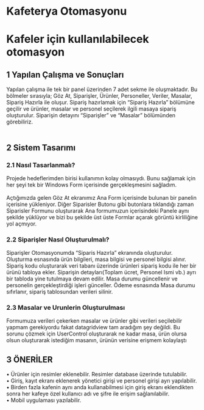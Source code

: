 # Kafeterya Otomasyonu

<h1>Kafeler için kullanılabilecek otomasyon </h1>

<h2>1 Yapılan Çalışma ve Sonuçları </h2>

Yapılan çalışma ile tek bir panel üzerinden 7 adet sekme ile oluşmaktadır. Bu bölmeler sırasıyla; Göz At, Siparişler, Ürünler, Personeller, Veriler, Masalar, Sipariş Hazırla ile oluşur. Sipariş hazırlamak için “Sipariş Hazırla” bölümüne geçilir ve ürünler, masalar ve personel seçilerek ilgili masaya sipariş oluşturulur. Siparişin detayını “Siparişler” ve “Masalar” bölümünden görebiliriz.
<br> <br>

<h2>2 Sistem Tasarımı</h2>
  <h3>2.1 Nasıl Tasarlanmalı?</h3>
Projede hedeflerimden birisi kullanımın kolay olmasıydı. Bunu sağlamak için her şeyi tek bir Windows Form içerisinde gerçekleşmesini sağladım. 
<br><br>
Açtığımızda gelen Göz At ekranımız Ana Form içerisinde bulunan bir panelin içerisine yükleniyor. Diğer Siparisler Butonu gibi butonlara tıklandığı zaman Siparisler Formunu oluşturarak Ana formumuzun içerisindeki Panele aynı şekilde yüklüyor ve bizi bu şekilde üst üste Formlar açarak görüntü kirliliğine yol açmıyor. 
  <h3>2.2 Siparişler Nasıl Oluşturulmalı?</h3>
  
Siparişler Otomasyonumda “Siparis Hazırla” ekranında oluşturulur. Oluşturma esnasında ürün bilgileri, masa bilgisi ve personel bilgisi alınır. Sipariş kodu oluşturarak veri tabanı üzerinde ürünleri sipariş kodu ile her bir ürünü tabloya ekler. Siparişin detayları(Toplam ücret,  Personel Ismi vb.) ayrı bir tabloda yine tutulmaya devam edilir. Masa durumu güncellenir ve personelin gerçekleştirdiği işleri günceller. Ödeme esnasında Masa durumu sıfırlanır, sipariş tablosundan verileri silinir.

<h3>2.3 Masalar ve Urunlerin Oluşturulması</h3>

Formumuza verileri çekerken masalar ve ürünler gibi verileri seçilebilir yapmam gerekiyordu fakat datagridview tam aradığım şey değildi. Bu sorunu çözmek için UserControl oluşturarak ne kadar masa, ürün olursa olsun oluşturarak istediğim masanın, ürünün verisine erişmem kolaylaştı

<h2>3 ÖNERİLER</h2>

•	Ürünler için resimler eklenebilir. Resimler database üzerinde tutulabilir. <br>
•	Giriş, kayıt ekranı eklenerek yönetici girişi ve personel girişi ayrı yapılabilir. <br>
•	Birden fazla kafenin aynı anda kullanabilmesi için giriş ekranı eklendikten  sonra her kafeye özel kullanıcı adı ve şifre ile erişim sağlanılabilir.<br>
•	Mobil uygulaması yazılabilir.
